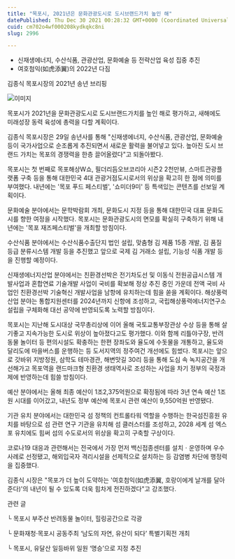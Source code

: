 ```yaml
---
title: "목포시, 2021년은 문화관광도시로 도시브랜드가치 높인 해"
datePublished: Thu Dec 30 2021 00:28:32 GMT+0000 (Coordinated Universal Time)
cuid: cm702o4wf000208kydkqkc8ni
slug: 2996

---
```



- 신재생에너지, 수산식품, 관광산업, 문화예술 등 전략산업 육성 집중 추진
- 여호첨익(如虎添翼)의 2022년 다짐

김종식 목포시장의 2021년 송년 브리핑

![이미지](https://cdn.hashnode.com/res/hashnode/image/upload/v1739253570056/807dd763-ff98-4a8e-b8d3-4e2f416c1ce0.jpeg)

목포시가 2021년을 문화관광도시로 도시브랜드가치를 높인 해로 평가하고, 새해에도 미래성장 동력 육성에 총력을 다할 계획이다.

김종식 목포시장은 29일 송년사를 통해 "신재생에너지, 수산식품, 관광산업, 문화예술 등이 국가사업으로 순조롭게 추진되면서 새로운 활력을 불어넣고 있다. 높아진 도시 브랜드 가치는 목포의 경쟁력을 한층 끌어올렸다"고 되돌아봤다.

목포시는 첫 번째로 목포해상W쇼, 필더리듬오브코리아 시즌2 2천만뷰, 스마트관광플랫폼 구축 등을 통해 대한민국 4대 관광거점도시로서의 위상을 확고히 한 점에 의미를 부여했다. 내년에는 '목포 푸드 페스티벌', '쇼미더9미' 등 특색있는 콘텐츠를 선보일 계획이다.

문화예술 분야에서는 문학박람회 개최, 문화도시 지정 등을 통해 대한민국 대표 문화도시를 향한 여정을 시작했다. 목포시는 문화관광도시의 면모를 확실히 구축하기 위해 내년에는 '목포 재즈페스티벌'을 개최할 방침이다.

수산식품 분야에서는 수산식품수출단지 법인 설립, 맞춤형 김 제품 15종 개발, 김 품질 등급 분류시스템 개발 등을 추진했고 앞으로 국제 김 거래소 설립, 기능성 식품 개발 등을 진행할 예정이다.

신재생에너지산업 분야에서는 친환경선박은 전기차도선 및 이동식 전원공급시스템 개발사업과 혼합연료 기술개발 사업이 국비를 확보해 정상 추진 중인 가운데 전액 국비 사업인 친환경선박 기술혁신 개발사업을 남항에 유치하는데 힘을 쏟을 계획이다. 해상풍력산업 분야는 통합지원센터를 2024년까지 신항에 조성하고, 국립해상풍력에너지연구소 설립을 구체화해 대선 공약에 반영되도록 노력할 방침이다.

목포시는 지난해 도시대상 국무총리상에 이어 올해 국토교통부장관상 수상 등을 통해 살기좋고 지속가능한 도시로 위상이 높아졌다고도 평가했다. 이와 함께 리틀야구장, 반려동물 놀이터 등 편의시설도 확충하는 한편 장좌도와 율도에 수돗물을 개통하고, 율도와 달리도에 마을버스를 운행하는 등 도서지역의 정주여건 개선에도 힘썼다. 목포시는 앞으로 갓바위 지방정원, 삼학도 테마경관, 해변맛길 30리 등을 통해 도심 속 녹지공간을 개선해가고 목포역을 랜드마크형 친환경 생태역사로 조성하는 사업을 차기 정부의 국정과제에 반영하는데 힘쓸 방침이다.

예산 분야에서는 올해 최종 예산이 1조2,375억원으로 확정됨에 따라 3년 연속 예산 1조원 시대를 이어갔고, 내년도 정부 예산에 목포시 관련 예산이 9,550억원 반영됐다.

기관 유치 분야에서는 대한민국 섬 정책의 컨트롤타워 역할을 수행하는 한국섬진흥원 유치를 바탕으로 섬 관련 연구 기관을 유치해 섬 클러스터를 조성하고, 2028 세계 섬 엑스포 유치에도 힘써 섬의 수도로서의 위상을 확고히 구축할 구상이다.

코로나19 대응과 관련해서는 전국에서 가장 먼저 백신접종센터를 설치ㆍ운영하며 우수사례로 선정됐고, 해외입국자 격리시설을 선제적으로 설치하는 등 감염병 차단에 행정력을 집중했다.

김종식 시장은 "목포가 더 높이 도약하는 '여호첨익(如虎添翼, 호랑이에게 날개를 달아준다)'의 내년이 될 수 있도록 더욱 힘차게 전진하겠다"고 강조했다.

관련 글

└ 목포시 부주산 반려동물 놀이터, 힐링공간으로 각광

└ 문화재청‧목포시 공동주최 ‘남도의 자연, 유산이 되다’ 특별기획전 개최

└ 목포시, 유달산 일등바위 일원 ‘명승’으로 지정 추진